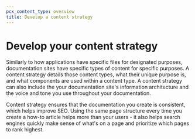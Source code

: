 ```yaml
---
pcx_content_type: overview
title: Develop a content strategy
---
```


# Develop your content strategy

Similarly to how applications have specific files for designated purposes, documentation sites have specific types of content for specific purposes. A content strategy details those content types, what their unique purpose is, and what components are used within a content type. A content strategy can also include the your documentation site's information architecture and the voice and tone you use throughout your documentation.

Content strategy ensures that the documentation you create is consistent, which helps improve SEO. Using the same page structure every time you create a how-to article helps more than your users - it also helps search engines quickly make sense of what's on a page and prioritize which pages to rank highest.